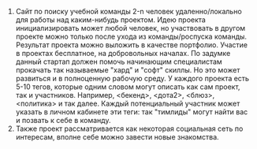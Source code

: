 1. Сайт по поиску учебной команды 2-n человек удаленно/локально для работы над каким-нибудь проектом. Идею проекта инициализировать может любой человек, но участвовать в другом проекте можно только после ухода из команды/роспуска команды.
   Результат проекта можно выложить в качестве портфолио.
   Участие в проектах бесплатное, на добровольных началах.
   По задумке данный стартап должен помочь начинающим специалистам прокачать так называемые "хард" и "софт" скиллы. Но это может развиться и в полноценную рабочую среду.
   У каждого проекта есть 5-10 тегов, которые одним словом могут описать как сам проект, так и участников. Например, <бекенд>, <дота2>, <блюз>, <политика> и так далее.
   Каждый потенциальный участник может указать в личном кабинете эти теги: так "тимлиды" могут найти вас и позвать к себе в команду.
2. Также проект рассматривается как некоторая социальная сеть по интересам, вполне себе можно завести новые знакомства.
